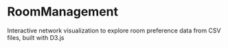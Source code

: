 # RoomManagement
Interactive network visualization to explore room preference data from CSV files, built with D3.js
